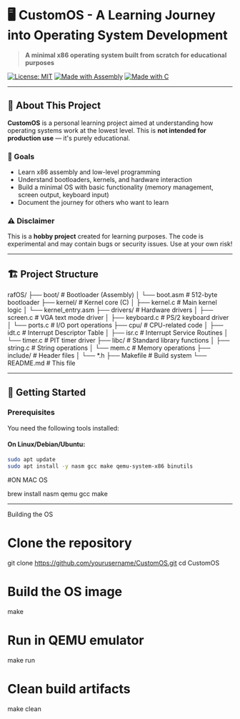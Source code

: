 # 🖥️ CustomOS - A Learning Journey into Operating System Development

> **A minimal x86 operating system built from scratch for educational purposes**

[![License: MIT](https://img.shields.io/badge/License-MIT-yellow.svg)](https://opensource.org/licenses/MIT)
[![Made with Assembly](https://img.shields.io/badge/Made%20with-Assembly-red.svg)](https://en.wikipedia.org/wiki/X86_assembly_language)
[![Made with C](https://img.shields.io/badge/Made%20with-C-blue.svg)](https://en.wikipedia.org/wiki/C_(programming_language))

---

## 📖 About This Project

**CustomOS** is a personal learning project aimed at understanding how operating systems work at the lowest level. This is **not intended for production use** — it's purely educational.

### 🎯 Goals

- Learn x86 assembly and low-level programming
- Understand bootloaders, kernels, and hardware interaction
- Build a minimal OS with basic functionality (memory management, screen output, keyboard input)
- Document the journey for others who want to learn

### ⚠️ Disclaimer

This is a **hobby project** created for learning purposes. The code is experimental and may contain bugs or security issues. Use at your own risk!

---

## 🏗️ Project Structure
rafOS/
├── boot/               # Bootloader (Assembly)
│   └── boot.asm       # 512-byte bootloader
├── kernel/            # Kernel core (C)
│   ├── kernel.c       # Main kernel logic
│   └── kernel_entry.asm
├── drivers/           # Hardware drivers
│   ├── screen.c       # VGA text mode driver
│   ├── keyboard.c     # PS/2 keyboard driver
│   └── ports.c        # I/O port operations
├── cpu/               # CPU-related code
│   ├── idt.c          # Interrupt Descriptor Table
│   ├── isr.c          # Interrupt Service Routines
│   └── timer.c        # PIT timer driver
├── libc/              # Standard library functions
│   ├── string.c       # String operations
│   └── mem.c          # Memory operations
├── include/           # Header files
│   └── *.h
├── Makefile           # Build system
└── README.md          # This file


---

## 🚀 Getting Started

### Prerequisites

You need the following tools installed:

#### On Linux/Debian/Ubuntu:
```bash
sudo apt update
sudo apt install -y nasm gcc make qemu-system-x86 binutils

```

#ON MAC OS

brew install nasm qemu gcc make

---

Building the OS
# Clone the repository
git clone https://github.com/yourusername/CustomOS.git
cd CustomOS

# Build the OS image
make

# Run in QEMU emulator
make run

# Clean build artifacts
make clean


